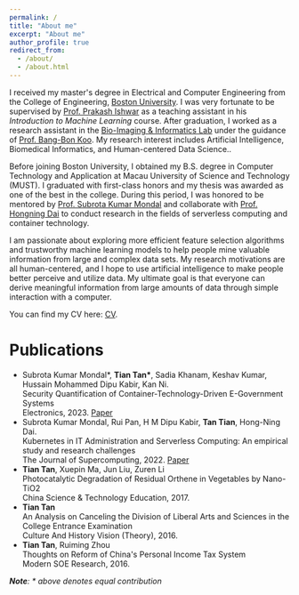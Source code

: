 ```yaml
---
permalink: /
title: "About me"
excerpt: "About me"
author_profile: true
redirect_from: 
  - /about/
  - /about.html
---
```



I received my master's degree in Electrical and Computer Engineering from the College of Engineering, [Boston University](https://www.bu.edu/eng/). I was very fortunate to be supervised by [Prof. Prakash Ishwar](https://www.bu.edu/eng/profile/prakash-ishwar/) as a teaching assistant in his _Introduction to Machine Learning_ course. After graduation, I worked as a research assistant in the [Bio-Imaging & Informatics Lab](https://sites.bu.edu/bil/) under the guidance of [Prof. Bang-Bon Koo](https://www.bumc.bu.edu/camed/profile/bang-bon-koo/). My research interest includes Artificial Intelligence, Biomedical Informatics, and Human-centered Data Science..

Before joining Boston University, I obtained my B.S. degree in Computer Technology and Application at Macau University of Science and Technology (MUST). I graduated with first-class honors and my thesis was awarded as one of the best in the college. During this period, I was honored to be mentored by [Prof. Subrota Kumar Mondal](https://www.must.edu.mo/scse/staff/subrota) and collaborate with [Prof. Hongning Dai](https://www.comp.hkbu.edu.hk/~henrydai/) to conduct research in the fields of serverless computing and container technology.

I am passionate about exploring more efficient feature selection algorithms and trustworthy machine learning models to help people mine valuable information from large and complex data sets. My research motivations are all human-centered, and I hope to use artificial intelligence to make people better perceive and utilize data. My ultimate goal is that everyone can derive meaningful information from large amounts of data through simple interaction with a computer.

You can find my CV here: [CV](../assets/TianTan-202504.pdf).

Publications
======
* Subrota Kumar Mondal\*, __Tian Tan\*__, Sadia Khanam, Keshav Kumar, Hussain Mohammed Dipu Kabir, Kan Ni.  <br>
  Security Quantification of Container-Technology-Driven E-Government Systems  <br>
  Electronics, 2023. [Paper](https://www.mdpi.com/2079-9292/12/5/1238) <br>
* Subrota Kumar Mondal, Rui Pan, H M Dipu Kabir, __Tan Tian__, Hong-Ning Dai. <br>
  Kubernetes in IT Administration and Serverless Computing: An empirical study and research challenges   
  The Journal of Supercomputing, 2022. [Paper](https://link.springer.com/article/10.1007/s11227-021-03982-3)
* __Tian Tan__, Xuepin Ma, Jun Liu, Zuren Li  
  Photocatalytic Degradation of Residual Orthene in Vegetables by Nano-TiO2  
  China Science & Technology Education, 2017.   
* __Tian Tan__  
  An Analysis on Canceling the Division of Liberal Arts and Sciences in the College Entrance Examination  
  Culture And History Vision (Theory), 2016.  
* __Tian Tan__, Ruiming Zhou  
  Thoughts on Reform of China's Personal Income Tax System  
  Modern SOE Research, 2016.  
  
_**Note**: * above denotes equal contribution_

<!--
A data-driven personal website
======
Like many other Jekyll-based GitHub Pages templates, academicpages makes you separate the website's content from its form. The content & metadata of your website are in structured markdown files, while various other files constitute the theme, specifying how to transform that content & metadata into HTML pages. You keep these various markdown (.md), YAML (.yml), HTML, and CSS files in a public GitHub repository. Each time you commit and push an update to the repository, the [GitHub pages](https://pages.github.com/) service creates static HTML pages based on these files, which are hosted on GitHub's servers free of charge.

Many of the features of dynamic content management systems (like Wordpress) can be achieved in this fashion, using a fraction of the computational resources and with far less vulnerability to hacking and DDoSing. You can also modify the theme to your heart's content without touching the content of your site. If you get to a point where you've broken something in Jekyll/HTML/CSS beyond repair, your markdown files describing your talks, publications, etc. are safe. You can rollback the changes or even delete the repository and start over -- just be sure to save the markdown files! Finally, you can also write scripts that process the structured data on the site, such as [this one](https://github.com/academicpages/academicpages.github.io/blob/master/talkmap.ipynb) that analyzes metadata in pages about talks to display [a map of every location you've given a talk](https://academicpages.github.io/talkmap.html).

Getting started
======
1. Register a GitHub account if you don't have one and confirm your e-mail (required!)
1. Fork [this repository](https://github.com/academicpages/academicpages.github.io) by clicking the "fork" button in the top right. 
1. Go to the repository's settings (rightmost item in the tabs that start with "Code", should be below "Unwatch"). Rename the repository "[your GitHub username].github.io", which will also be your website's URL.
1. Set site-wide configuration and create content & metadata (see below -- also see [this set of diffs](http://archive.is/3TPas) showing what files were changed to set up [an example site](https://getorg-testacct.github.io) for a user with the username "getorg-testacct")
1. Upload any files (like PDFs, .zip files, etc.) to the files/ directory. They will appear at https://[your GitHub username].github.io/files/example.pdf.  
1. Check status by going to the repository settings, in the "GitHub pages" section

Site-wide configuration
------
The main configuration file for the site is in the base directory in [_config.yml](https://github.com/academicpages/academicpages.github.io/blob/master/_config.yml), which defines the content in the sidebars and other site-wide features. You will need to replace the default variables with ones about yourself and your site's github repository. The configuration file for the top menu is in [_data/navigation.yml](https://github.com/academicpages/academicpages.github.io/blob/master/_data/navigation.yml). For example, if you don't have a portfolio or blog posts, you can remove those items from that navigation.yml file to remove them from the header. 

Create content & metadata
------
For site content, there is one markdown file for each type of content, which are stored in directories like _publications, _talks, _posts, _teaching, or _pages. For example, each talk is a markdown file in the [_talks directory](https://github.com/academicpages/academicpages.github.io/tree/master/_talks). At the top of each markdown file is structured data in YAML about the talk, which the theme will parse to do lots of cool stuff. The same structured data about a talk is used to generate the list of talks on the [Talks page](https://academicpages.github.io/talks), each [individual page](https://academicpages.github.io/talks/2012-03-01-talk-1) for specific talks, the talks section for the [CV page](https://academicpages.github.io/cv), and the [map of places you've given a talk](https://academicpages.github.io/talkmap.html) (if you run this [python file](https://github.com/academicpages/academicpages.github.io/blob/master/talkmap.py) or [Jupyter notebook](https://github.com/academicpages/academicpages.github.io/blob/master/talkmap.ipynb), which creates the HTML for the map based on the contents of the _talks directory).

**Markdown generator**

I have also created [a set of Jupyter notebooks](https://github.com/academicpages/academicpages.github.io/tree/master/markdown_generator
) that converts a CSV containing structured data about talks or presentations into individual markdown files that will be properly formatted for the academicpages template. The sample CSVs in that directory are the ones I used to create my own personal website at stuartgeiger.com. My usual workflow is that I keep a spreadsheet of my publications and talks, then run the code in these notebooks to generate the markdown files, then commit and push them to the GitHub repository.

How to edit your site's GitHub repository
------
Many people use a git client to create files on their local computer and then push them to GitHub's servers. If you are not familiar with git, you can directly edit these configuration and markdown files directly in the github.com interface. Navigate to a file (like [this one](https://github.com/academicpages/academicpages.github.io/blob/master/_talks/2012-03-01-talk-1.md) and click the pencil icon in the top right of the content preview (to the right of the "Raw | Blame | History" buttons). You can delete a file by clicking the trashcan icon to the right of the pencil icon. You can also create new files or upload files by navigating to a directory and clicking the "Create new file" or "Upload files" buttons. 

Example: editing a markdown file for a talk
![Editing a markdown file for a talk](/images/editing-talk.png)

For more info
------
More info about configuring academicpages can be found in [the guide](https://academicpages.github.io/markdown/). The [guides for the Minimal Mistakes theme](https://mmistakes.github.io/minimal-mistakes/docs/configuration/) (which this theme was forked from) might also be helpful.
-->

